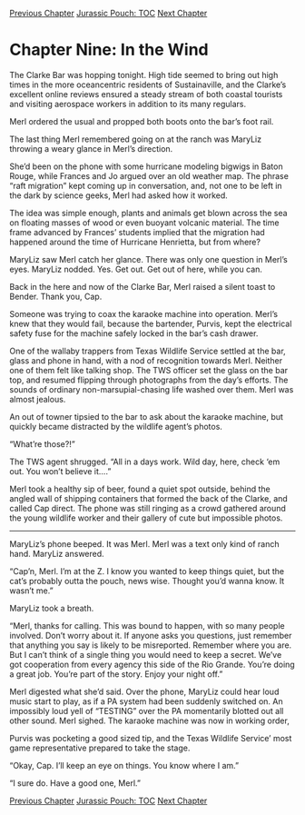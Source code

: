 [Previous Chapter](ch08.md) [Jurassic Pouch: TOC](README.md) [Next Chapter](ch10.md)

# Chapter Nine: In the Wind

The Clarke Bar was hopping tonight. High tide seemed to bring out high times in the more oceancentric residents of Sustainaville, and the Clarke’s excellent online reviews ensured a steady stream of both coastal tourists and visiting aerospace workers in addition to its many regulars.

Merl ordered the usual and propped both boots onto the bar’s foot rail.

The last thing Merl remembered going on at the ranch was MaryLiz throwing a weary glance in Merl’s direction.

She’d been on the phone with some hurricane modeling bigwigs in Baton Rouge, while Frances and Jo argued over an old weather map. The phrase “raft migration” kept coming up in conversation, and, not one to be left in the dark by science geeks, Merl had asked how it worked. 

The idea was simple enough, plants and animals get blown across the sea on floating masses of wood or even buoyant volcanic material. The time frame advanced by Frances’ students implied that the migration had happened around the time of Hurricane Henrietta, but from where?

MaryLiz saw Merl catch her glance. There was only one question in Merl’s eyes. MaryLiz nodded. Yes. Get out. Get out of here, while you can. 

Back in the here and now of the Clarke Bar, Merl raised a silent toast to Bender. Thank you, Cap.

Someone was trying to coax the karaoke machine into operation. Merl’s knew that they would fail, because the bartender, Purvis, kept the electrical safety fuse for the machine safely locked in the bar’s cash drawer.

One of the wallaby trappers from Texas Wildlife Service settled at the bar, glass and phone in hand, with a nod of recognition towards Merl. Neither one of them felt like talking shop. The TWS officer set the glass on the bar top, and resumed flipping through photographs from the day’s efforts. The sounds of ordinary non-marsupial-chasing life washed over them. Merl was almost jealous.

An out of towner tipsied to the bar to ask about the karaoke machine, but quickly became distracted by the wildlife agent’s photos.
 
“What’re those?!”

The TWS agent shrugged. “All in a days work. Wild day, here, check ‘em out. You won’t believe it....”

Merl took a healthy sip of beer, found a quiet spot outside, behind the angled wall of shipping containers that formed the back of the Clarke, and called Cap direct. The phone was still ringing as a crowd gathered around the young wildlife worker and their gallery of cute but impossible photos.

***

MaryLiz’s phone beeped. It was Merl. Merl was a text only kind of ranch hand. MaryLiz answered.

“Cap’n, Merl. I’m at the Z. I know you wanted to keep things quiet, but the cat’s probably outta the pouch, news wise. Thought you’d wanna know. It wasn’t me.”

MaryLiz took a breath.

“Merl, thanks for calling. This was bound to happen, with so many people involved. Don’t worry about it. If anyone asks you questions, just remember that anything you say is likely to be misreported. Remember where you are. But I can’t think of a single thing you would need to keep a secret. We’ve got cooperation from every agency this side of the Rio Grande. You’re doing a great job. You’re part of the story. Enjoy your night off.”

Merl digested what she’d said. Over the phone, MaryLiz could hear loud music start to play, as if a PA system had been suddenly switched on. An impossibly loud yell of “TESTING” over the PA momentarily blotted out all other sound. Merl sighed. The karaoke machine was now in working order,

Purvis was pocketing a good sized tip, and the Texas Wildlife Service’ most game representative prepared to take the stage.

“Okay, Cap. I’ll keep an eye on things. You know where I am.”

“I sure do. Have a good one, Merl.”

[Previous Chapter](ch08.md) [Jurassic Pouch: TOC](README.md) [Next Chapter](ch10.md)
